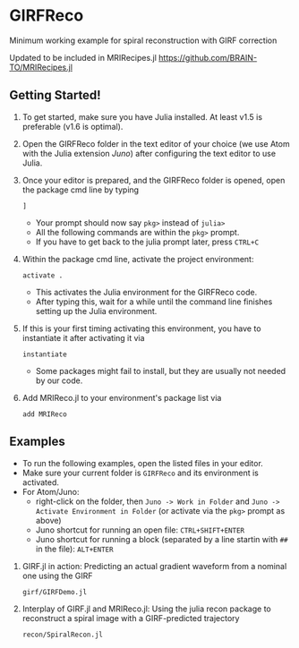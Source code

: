 # GIRFReco

Minimum working example for spiral reconstruction with GIRF correction

Updated to be included in MRIRecipes.jl https://github.com/BRAIN-TO/MRIRecipes.jl

## Getting Started!

1. To get started, make sure you have Julia installed. At least v1.5 is preferable (v1.6 is optimal).

2. Open the GIRFReco folder in the text editor of your choice (we use Atom with the Julia extension *Juno*) after configuring the text editor to use Julia. 

3. Once your editor is prepared, and the GIRFReco folder is opened, open the package cmd line by typing 
   ```
   ]
   ```
   - Your prompt should now say `pkg>` instead of `julia>`
   - All the following commands are within the `pkg>` prompt.
   - If you have to get back to the julia prompt later, press `CTRL+C`
4. Within the package cmd line, activate the project environment:
    ```
    activate .
    ```
    - This activates the Julia environment for the GIRFReco code. 
    - After typing this, wait for a while until the command line finishes setting up the Julia environment. 
5. If this is your first timing activating this environment, you have to instantiate it after activating it via
    ```
    instantiate
    ```
    - Some packages might fail to install, but they are usually not needed by our code.
6. Add MRIReco.jl to your environment's package list via
    ```
    add MRIReco
    ```

## Examples

- To run the following examples, open the listed files in your editor. 
- Make sure your current folder is `GIRFReco` and its environment is activated.
- For Atom/Juno:
     - right-click on the folder, then `Juno -> Work in Folder` and `Juno -> Activate Environment in Folder` (or activate via the `pkg>` prompt as above)
     - Juno shortcut for running an open file: `CTRL+SHIFT+ENTER`
     - Juno shortcut for running a block (separated by a line startin with `## ` in the file): `ALT+ENTER`
    
1.  GIRF.jl in action: Predicting an actual gradient waveform from a nominal one using the GIRF
    ```
    girf/GIRFDemo.jl
    ```
2.  Interplay of GIRF.jl and MRIReco.jl: Using the julia recon package to reconstruct a spiral image with a GIRF-predicted trajectory
    ```
    recon/SpiralRecon.jl
    ```
    
